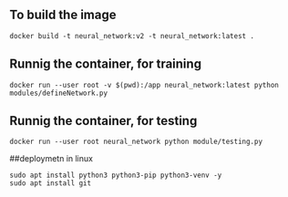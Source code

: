 ## To build the image

```
docker build -t neural_network:v2 -t neural_network:latest .
```

## Runnig the container, for training

```
docker run --user root -v $(pwd):/app neural_network:latest python modules/defineNetwork.py
```

## Runnig the container, for testing

```
docker run --user root neural_network python module/testing.py
```

##deploymetn in linux

```
sudo apt install python3 python3-pip python3-venv -y
sudo apt install git 
```